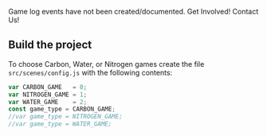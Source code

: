 Game log events have not been created/documented. Get Involved! Contact Us!

## Build the project

To choose Carbon, Water, or Nitrogen games create the file `src/scenes/config.js` with the following contents:

```javascript
var CARBON_GAME   = 0;
var NITROGEN_GAME = 1;
var WATER_GAME    = 2;
const game_type = CARBON_GAME;
//var game_type = NITROGEN_GAME;
//var game_type = WATER_GAME;
```
